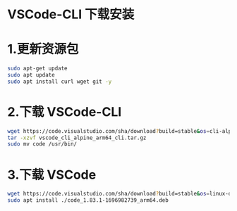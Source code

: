 # VSCode-CLI 下载安装

# 1.更新资源包

```bash
sudo apt-get update
sudo apt update
sudo apt install curl wget git -y
```

# 2.下载 VSCode-CLI

```bash
wget https://code.visualstudio.com/sha/download?build=stable&os=cli-alpine-arm64
tar -xzvf vscode_cli_alpine_arm64_cli.tar.gz
sudo mv code /usr/bin/

```

# 3.下载 VSCode

```bash
wget https://code.visualstudio.com/sha/download?build=stable&os=linux-deb-arm64
sudo apt install ./code_1.83.1-1696982739_arm64.deb
```
